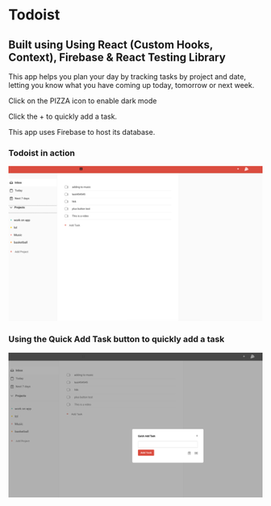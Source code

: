 <h1>Todoist</h1>
<h2>Built using Using React (Custom Hooks, Context), Firebase & React Testing Library</h2>
  <p>This app helps you plan your day by tracking tasks by project and date, letting you know what you have coming up today, tomorrow or next week.</p>
  <p>Click on the PIZZA icon to enable dark mode</p>
  <p>Click the + to quickly add a task.</p>
  <p>This app uses Firebase to host its database.</p>
  
  <h3>Todoist in action</h3>
  <img src="public/images/todoist1.png">
  <h3>Using the Quick Add Task button to quickly add a task</h3>
   <img src="public/images/todoist2.png">
